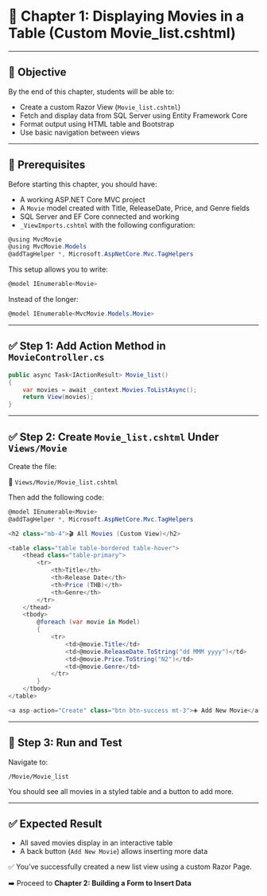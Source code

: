 
# 📘 Chapter 1: Displaying Movies in a Table (Custom Movie_list.cshtml)

---

## 🎯 Objective

By the end of this chapter, students will be able to:
- Create a custom Razor View (`Movie_list.cshtml`)
- Fetch and display data from SQL Server using Entity Framework Core
- Format output using HTML table and Bootstrap
- Use basic navigation between views

---

## 🧩 Prerequisites

Before starting this chapter, you should have:
- A working ASP.NET Core MVC project
- A `Movie` model created with Title, ReleaseDate, Price, and Genre fields
- SQL Server and EF Core connected and working
- `_ViewImports.cshtml` with the following configuration:

```csharp
@using MvcMovie
@using MvcMovie.Models
@addTagHelper *, Microsoft.AspNetCore.Mvc.TagHelpers
```

This setup allows you to write:

```csharp
@model IEnumerable<Movie>
```

Instead of the longer:

```csharp
@model IEnumerable<MvcMovie.Models.Movie>
```

---

## ✅ Step 1: Add Action Method in `MovieController.cs`

```csharp
public async Task<IActionResult> Movie_list()
{
    var movies = await _context.Movies.ToListAsync();
    return View(movies);
}
```

---

## ✅ Step 2: Create `Movie_list.cshtml` Under `Views/Movie`

Create the file:

📂 `Views/Movie/Movie_list.cshtml`

Then add the following code:

```csharp
@model IEnumerable<Movie>
@addTagHelper *, Microsoft.AspNetCore.Mvc.TagHelpers

<h2 class="mb-4">🎬 All Movies (Custom View)</h2>

<table class="table table-bordered table-hover">
    <thead class="table-primary">
        <tr>
            <th>Title</th>
            <th>Release Date</th>
            <th>Price (THB)</th>
            <th>Genre</th>
        </tr>
    </thead>
    <tbody>
        @foreach (var movie in Model)
        {
            <tr>
                <td>@movie.Title</td>
                <td>@movie.ReleaseDate.ToString("dd MMM yyyy")</td>
                <td>@movie.Price.ToString("N2")</td>
                <td>@movie.Genre</td>
            </tr>
        }
    </tbody>
</table>

<a asp-action="Create" class="btn btn-success mt-3">➕ Add New Movie</a>
```

---

## 🧪 Step 3: Run and Test

Navigate to:

```
/Movie/Movie_list
```

You should see all movies in a styled table and a button to add more.

---

## ✅ Expected Result

- All saved movies display in an interactive table
- A back button (`Add New Movie`) allows inserting more data

✅ You’ve successfully created a new list view using a custom Razor Page.

➡️ Proceed to **Chapter 2: Building a Form to Insert Data**
